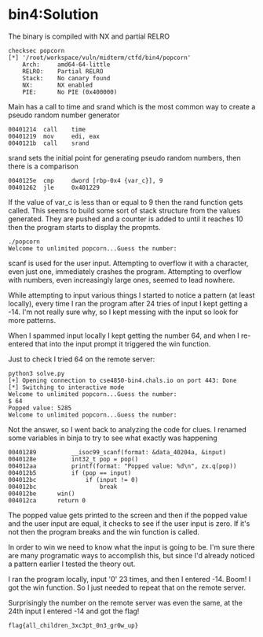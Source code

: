 # bin4:Solution

The binary is compiled with NX and partial RELRO
```
checksec popcorn 
[*] '/root/workspace/vuln/midterm/ctfd/bin4/popcorn'
    Arch:     amd64-64-little
    RELRO:    Partial RELRO
    Stack:    No canary found
    NX:       NX enabled
    PIE:      No PIE (0x400000)
```

Main has a call to time and srand which is the most common way to create a pseudo random number generator
```
00401214  call    time
00401219  mov     edi, eax
0040121b  call    srand
```

srand sets the initial point for generating pseudo random numbers, then there is a comparison
```
0040125e  cmp     dword [rbp-0x4 {var_c}], 9
00401262  jle     0x401229
```

If the value of var_c is less than or equal to 9 then the rand function gets called. This seems to build some sort of stack structure from the values generated. They are pushed and a counter is added to until it reaches 10 then the program starts to display the propmts.
```
./popcorn
Welcome to unlimited popcorn...Guess the number: 
```

scanf is used for the user input. Attempting to overflow it with a character, even just one, immediately crashes the program. Attempting to overflow with numbers, even increasingly large ones, seemed to lead nowhere.

While attempting to input various things I started to notice a pattern (at least locally), every time I ran the program after 24 tries of input I kept getting a -14. I'm not really sure why, so I kept messing with the input so look for more patterns.

When I spammed input locally I kept getting the number 64, and when I re-entered that into the input prompt it triggered the win function.

Just to check I tried 64 on the remote server:
```
python3 solve.py 
[+] Opening connection to cse4850-bin4.chals.io on port 443: Done
[*] Switching to interactive mode
Welcome to unlimited popcorn...Guess the number: 
$ 64
Popped value: 5285
Welcome to unlimited popcorn...Guess the number:
```

Not the answer, so I went back to analyzing the code for clues. I renamed some variables in binja to try to see what exactly was happening
```
00401289          __isoc99_scanf(format: &data_40204a, &input)
0040128e          int32_t pop = pop()
004012aa          printf(format: "Popped value: %d\n", zx.q(pop))
004012b5          if (pop == input)
004012bc              if (input != 0)
004012bc                  break
004012be      win()
004012ca      return 0
```

The popped value gets printed to the screen and then if the popped value and the user input are equal, it checks to see if the user input is zero. If it's not then the program breaks and the win function is called. 

In order to win we need to know what the input is going to be. I'm sure there are many programatic ways to accomplish this, but since I'd already noticed a pattern earlier I tested the theory out. 

I ran the program locally, input '0' 23 times, and then I entered -14. Boom! I got the win function. So I just needed to repeat that on the remote server. 

Surprisingly the number on the remote server was even the same, at the 24th input I entered -14 and got the flag!
```
flag{all_children_3xc3pt_0n3_gr0w_up}
```
